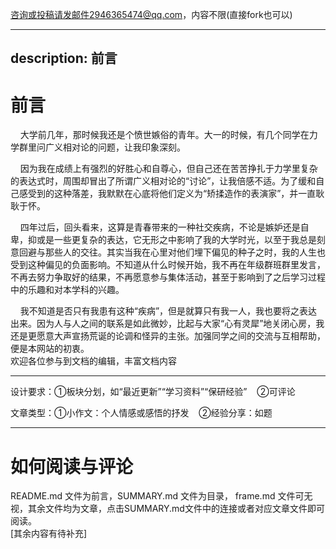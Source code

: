 咨询或投稿请发邮件2946365474@qq.com，内容不限(直接fork也可以)

---
description: 前言
---

# 前言  

$~~~~$大学前几年，那时候我还是个愤世嫉俗的青年。大一的时候，有几个同学在力学群里问广义相对论的问题，让我印象深刻。  

$~~~~$因为我在成绩上有强烈的好胜心和自尊心，但自己还在苦苦挣扎于力学里复杂的表达式时，周围却冒出了所谓广义相对论的“讨论”，让我倍感不适。为了缓和自己感受到的这种落差，我默默在心底将他们定义为“矫揉造作的表演家”，并一直耿耿于怀。  

$~~~~$四年过后，回头看来，这算是青春带来的一种社交疾病，不论是嫉妒还是自卑，抑或是一些更复杂的表达，它无形之中影响了我的大学时光，以至于我总是刻意回避与那些人的交往。其实当我在心里对他们埋下偏见的种子之时，我的人生也受到这种偏见的负面影响。不知道从什么时候开始，我不再在年级群班群里发言，不再去努力争取好的结果，不再愿意参与集体活动，甚至于影响到了之后学习过程中的乐趣和对本学科的兴趣。  

$~~~~$我不知道是否只有我患有这种“疾病”，但是就算只有我一人，我也要将之表达出来。因为人与人之间的联系是如此微妙，比起与大家“心有灵犀”地关闭心房，我还是更愿意大声宣扬荒诞的论调和怪异的主张。加强同学之间的交流与互相帮助，便是本网站的初衷。  
欢迎各位参与到文档的编辑，丰富文档内容

---
设计要求：①板块分划，如“最近更新”“学习资料”“保研经验”   $~~$ ②可评论


文章类型：①小作文：个人情感或感悟的抒发  $~~$ ②经验分享：如题

---

# 如何阅读与评论

README.md 文件为前言，SUMMARY.md 文件为目录， frame.md 文件可无视，其余文件均为文章，点击SUMMARY.md文件中的连接或者对应文章文件即可阅读。  
[其余内容有待补充]




> 
>
> 
